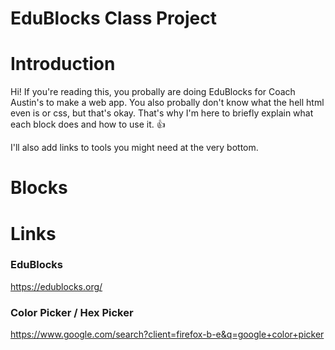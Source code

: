 # EduBlocks Class Project

# Introduction
Hi! If you're reading this, you probally are doing EduBlocks for Coach Austin's to make a web app.
You also probally don't know what the hell html even is or css, but that's okay. That's why I'm here to
briefly explain what each block does and how to use it. 👍

I'll also add links to tools you might need at the very bottom.

# Blocks



# Links

### EduBlocks
https://edublocks.org/

### Color Picker / Hex Picker
https://www.google.com/search?client=firefox-b-e&q=google+color+picker
